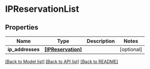 # IPReservationList


## Properties
Name | Type | Description | Notes
------------ | ------------- | ------------- | -------------
**ip_addresses** | [**[IPReservation]**](IPReservation.md) |  | [optional] 

[[Back to Model list]](../README.md#documentation-for-models) [[Back to API list]](../README.md#documentation-for-api-endpoints) [[Back to README]](../README.md)



